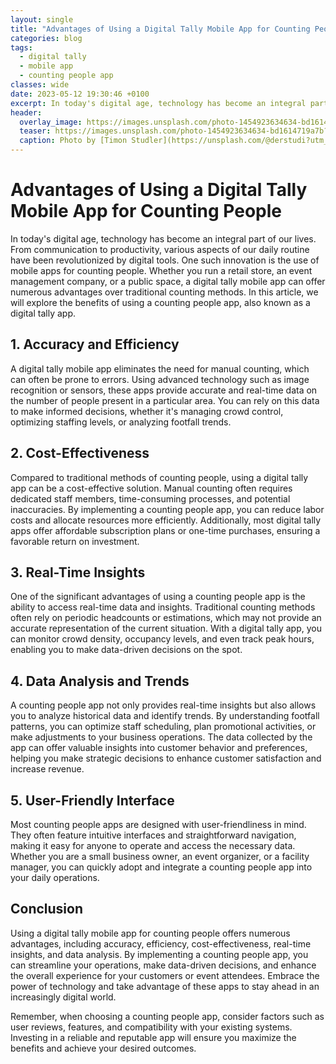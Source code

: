 ```yaml
---
layout: single
title: "Advantages of Using a Digital Tally Mobile App for Counting People"
categories: blog
tags:
  - digital tally
  - mobile app
  - counting people app
classes: wide
date: 2023-05-12 19:30:46 +0100
excerpt: In today's digital age, technology has become an integral part of our lives.
header:
  overlay_image: https://images.unsplash.com/photo-1454923634634-bd1614719a7b?crop=entropy&cs=tinysrgb&fit=max&fm=jpg&ixid=M3w0Nzk0ODB8MHwxfHNlYXJjaHwzfHxkaWdpdGFsJTIwdGFsbHklMkMlMjBtb2JpbGUlMjBhcHAlMkMlMjBjb3VudGluZyUyMHBlb3BsZSUyMGFwcHxlbnwwfDB8fHwxNjkwODExMTY1fDA&ixlib=rb-4.0.3&q=80&w=1080
  teaser: https://images.unsplash.com/photo-1454923634634-bd1614719a7b?crop=entropy&cs=tinysrgb&fit=max&fm=jpg&ixid=M3w0Nzk0ODB8MHwxfHNlYXJjaHwzfHxkaWdpdGFsJTIwdGFsbHklMkMlMjBtb2JpbGUlMjBhcHAlMkMlMjBjb3VudGluZyUyMHBlb3BsZSUyMGFwcHxlbnwwfDB8fHwxNjkwODExMTY1fDA&ixlib=rb-4.0.3&q=80&w=400
  caption: Photo by [Timon Studler](https://unsplash.com/@derstudi?utm_source=peoplecounter&utm_medium=referral) on [Unsplash](https://unsplash.com/?utm_source=peoplecounter&utm_medium=referral)
---
```


# Advantages of Using a Digital Tally Mobile App for Counting People

In today's digital age, technology has become an integral part of our lives. From communication to productivity, various aspects of our daily routine have been revolutionized by digital tools. One such innovation is the use of mobile apps for counting people. Whether you run a retail store, an event management company, or a public space, a digital tally mobile app can offer numerous advantages over traditional counting methods. In this article, we will explore the benefits of using a counting people app, also known as a digital tally app.

## 1. Accuracy and Efficiency

A digital tally mobile app eliminates the need for manual counting, which can often be prone to errors. Using advanced technology such as image recognition or sensors, these apps provide accurate and real-time data on the number of people present in a particular area. You can rely on this data to make informed decisions, whether it's managing crowd control, optimizing staffing levels, or analyzing footfall trends.

## 2. Cost-Effectiveness

Compared to traditional methods of counting people, using a digital tally app can be a cost-effective solution. Manual counting often requires dedicated staff members, time-consuming processes, and potential inaccuracies. By implementing a counting people app, you can reduce labor costs and allocate resources more efficiently. Additionally, most digital tally apps offer affordable subscription plans or one-time purchases, ensuring a favorable return on investment.

## 3. Real-Time Insights

One of the significant advantages of using a counting people app is the ability to access real-time data and insights. Traditional counting methods often rely on periodic headcounts or estimations, which may not provide an accurate representation of the current situation. With a digital tally app, you can monitor crowd density, occupancy levels, and even track peak hours, enabling you to make data-driven decisions on the spot.

## 4. Data Analysis and Trends

A counting people app not only provides real-time insights but also allows you to analyze historical data and identify trends. By understanding footfall patterns, you can optimize staff scheduling, plan promotional activities, or make adjustments to your business operations. The data collected by the app can offer valuable insights into customer behavior and preferences, helping you make strategic decisions to enhance customer satisfaction and increase revenue.

## 5. User-Friendly Interface

Most counting people apps are designed with user-friendliness in mind. They often feature intuitive interfaces and straightforward navigation, making it easy for anyone to operate and access the necessary data. Whether you are a small business owner, an event organizer, or a facility manager, you can quickly adopt and integrate a counting people app into your daily operations.

## Conclusion

Using a digital tally mobile app for counting people offers numerous advantages, including accuracy, efficiency, cost-effectiveness, real-time insights, and data analysis. By implementing a counting people app, you can streamline your operations, make data-driven decisions, and enhance the overall experience for your customers or event attendees. Embrace the power of technology and take advantage of these apps to stay ahead in an increasingly digital world.

Remember, when choosing a counting people app, consider factors such as user reviews, features, and compatibility with your existing systems. Investing in a reliable and reputable app will ensure you maximize the benefits and achieve your desired outcomes.